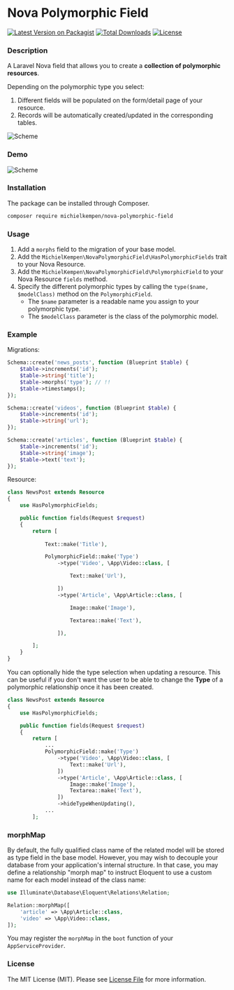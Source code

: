 # Nova Polymorphic Field

[![Latest Version on Packagist](https://img.shields.io/packagist/v/michielkempen/nova-polymorphic-field.svg)](https://packagist.org/packages/michielkempen/nova-polymorphic-field)
[![Total Downloads](https://img.shields.io/packagist/dt/michielkempen/nova-polymorphic-field.svg)](https://packagist.org/packages/michielkempen/nova-polymorphic-field)
[![License](https://img.shields.io/packagist/l/michielkempen/nova-polymorphic-field.svg)](https://github.com/michielkempen/nova-polymorphic-field/blob/master/LICENSE.md)

### Description

A Laravel Nova field that allows you to create a **collection of polymorphic resources**.

Depending on the polymorphic type you select:
1. Different fields will be populated on the form/detail page of your resource.
2. Records will be automatically created/updated in the corresponding tables.

![Scheme](https://raw.githubusercontent.com/michielkempen/nova-polymorphic-field/master/docs/scheme.png)

### Demo

![Scheme](https://raw.githubusercontent.com/michielkempen/nova-polymorphic-field/master/docs/demo.gif)

### Installation

The package can be installed through Composer.

```bash
composer require michielkempen/nova-polymorphic-field
```

### Usage

1. Add a `morphs` field to the migration of your base model.
2. Add the `MichielKempen\NovaPolymorphicField\HasPolymorphicFields` trait to your Nova Resource.
3. Add the `MichielKempen\NovaPolymorphicField\PolymorphicField` to your Nova Resource `fields` method.
4. Specify the different polymorphic types by calling the `type($name, $modelClass)` method on the `PolymorphicField`.
    - The `$name` parameter is a readable name you assign to your polymorphic type.
    - The `$modelClass` parameter is the class of the polymorphic model.

### Example

Migrations:

```php
Schema::create('news_posts', function (Blueprint $table) {
    $table->increments('id');
    $table->string('title');
    $table->morphs('type'); // !!
    $table->timestamps();
});

Schema::create('videos', function (Blueprint $table) {
    $table->increments('id');
    $table->string('url');
});

Schema::create('articles', function (Blueprint $table) {
    $table->increments('id');
    $table->string('image');
    $table->text('text');
});
```

Resource: 

```php
class NewsPost extends Resource
{
    use HasPolymorphicFields;

    public function fields(Request $request)
    {
        return [
            
            Text::make('Title'),

            PolymorphicField::make('Type')
                ->type('Video', \App\Video::class, [

                    Text::make('Url'),

                ])
                ->type('Article', \App\Article::class, [

                    Image::make('Image'),

                    Textarea::make('Text'),

                ]),

        ];
    }
}
```

You can optionally hide the type selection when updating a resource. This can be useful if you don't want the user to be able to change the **Type** of a polymorphic relationship once it has been created.

```php
class NewsPost extends Resource
{
    use HasPolymorphicFields;

    public function fields(Request $request)
    {
        return [
            ...
            PolymorphicField::make('Type')
                ->type('Video', \App\Video::class, [
                    Text::make('Url'),
                ])
                ->type('Article', \App\Article::class, [
                    Image::make('Image'),
                    Textarea::make('Text'),
                ])
                ->hideTypeWhenUpdating(),
            ...
        ];
```

### morphMap

By default, the fully qualified class name of the related model will be stored as type field in the base model. However, you may wish to decouple your database from your application's internal structure. In that case, you may define a relationship "morph map" to instruct Eloquent to use a custom name for each model instead of the class name:

```php
use Illuminate\Database\Eloquent\Relations\Relation;

Relation::morphMap([
    'article' => \App\Article::class,
    'video' => \App\Video::class,
]);
```

You may register the `morphMap` in the `boot` function of your `AppServiceProvider`.

### License

The MIT License (MIT). Please see [License File](https://github.com/michielkempen/nova-polymorphic-field/blob/master/LICENSE.md) for more information.
